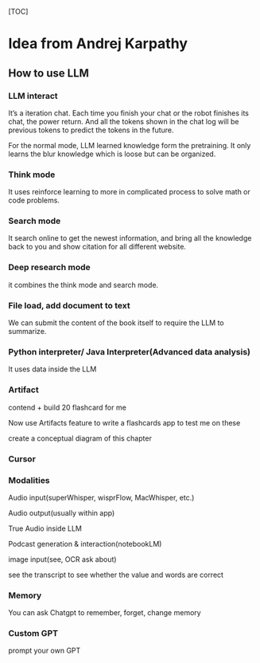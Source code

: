 [TOC]



# Idea from Andrej Karpathy

## How to use LLM

### LLM interact

It’s a iteration chat. Each time you finish your chat or the robot finishes its chat, the power return. And all the tokens shown in the chat log will be previous tokens to predict the tokens in the future. 

For the normal mode, LLM learned knowledge form the pretraining. It only learns the blur knowledge which is loose but can be organized.

### Think mode

It uses reinforce learning to more in complicated process to solve math or code problems.

### Search mode

It search online to get the newest information, and bring all the knowledge back to you and show citation for all different website.

### Deep research mode

it combines the think mode and search mode.



### File load, add document to text

We can submit the content of the book itself to require the LLM to summarize.



### Python interpreter/ Java Interpreter(Advanced data analysis)

It uses data inside the LLM

### Artifact

contend + build 20 flashcard for me

Now use Artifacts feature to write a flashcards app to test me on these

create a conceptual diagram of this chapter



### Cursor



### Modalities

Audio input(superWhisper, wisprFlow, MacWhisper, etc.)

Audio output(usually within app)

True Audio inside LLM

Podcast generation & interaction(notebookLM)

image input(see, OCR ask about)

see the transcript to see whether the value and words are correct

###  Memory

You can ask Chatgpt to remember, forget, change memory



### Custom GPT

prompt your own GPT



## 

